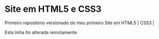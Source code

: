 # Site  em HTML5 e CSS3 
 Primeiro repositório versionado do meu primeiro Site em HTML5 | CSS3 | 
 
 Esta linha foi alterada remotamente
